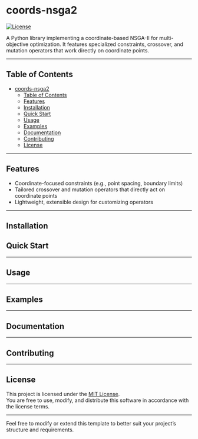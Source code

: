 # coords-nsga2

<!-- 加上中文版入口 -->
[![License](https://img.shields.io/badge/license-MIT-blue.svg)](LICENSE)
<!-- [![Issues](https://img.shields.io/github/issues/ZXF1001/coord-nsga2.svg)](https://github.com/ZXF1001/coord-nsga2/issues)
[![Forks](https://img.shields.io/github/forks/ZXF1001/coord-nsga2.svg)](https://github.com/ZXF1001/coord-nsga2/network)
[![Stars](https://img.shields.io/github/stars/ZXF1001/coord-nsga2.svg)](https://github.com/ZXF1001/coord-nsga2/stargazers) -->

A Python library implementing a coordinate-based NSGA-II for multi-objective optimization. It features specialized constraints, crossover, and mutation operators that work directly on coordinate points.

--------------------------------------------------------------------------------

## Table of Contents
- [coords-nsga2](#coords-nsga2)
  - [Table of Contents](#table-of-contents)
  - [Features](#features)
  - [Installation](#installation)
  - [Quick Start](#quick-start)
  - [Usage](#usage)
  - [Examples](#examples)
  - [Documentation](#documentation)
  - [Contributing](#contributing)
  - [License](#license)

--------------------------------------------------------------------------------

## Features
- Coordinate-focused constraints (e.g., point spacing, boundary limits)
- Tailored crossover and mutation operators that directly act on coordinate points
- Lightweight, extensible design for customizing operators

--------------------------------------------------------------------------------
## Installation
<!-- 
To install from PyPI (after you've published to PyPI):
```bash
pip install coord-nsga2
```

Or install the latest development version from GitHub:
```bash
git clone https://github.com/YourUsername/coord-nsga2.git
cd coord-nsga2
pip install -e .
```

-------------------------------------------------------------------------------- -->

## Quick Start
<!-- Below is a minimal example demonstrating how to run a coordinate-based NSGA-II optimization using this library:

```python
import numpy as np
from coords_nsga2 import NSGA2, Problem

# Define your objective functions
def objective_1(coords):
    # coords is a list/array of (x, y) points
    # Compute your objective value, e.g. the total area or distance
    return ...

def objective_2(coords):
    return ...

# Define constraints if needed
def coordinate_constraints(coords):
    # Return True if valid, False otherwise
    return ...

# Setup the problem
problem = Problem(
    objectives=[objective_1, objective_2],
    constraint=coordinate_constraints,
    # Any additional parameters
)

# Initialize the optimizer
optimizer = NSGA2(problem, population_size=50, max_generations=100)

# Run optimization
result = optimizer.run()

# Inspect results
for i, individual in enumerate(result.best_solutions):
    print(f"Solution {i}, Objectives = {individual.objectives}, Coordinates = {individual.coords}")
``` -->

--------------------------------------------------------------------------------

## Usage
<!-- 1. Define your own objective functions to compute the performance metrics of the coordinate array.  
2. Optionally define constraints, e.g., boundary limits or distance between coordinate points.  
3. Create a Problem object, including objectives, constraints, etc.  
4. Use the NSGA2 object to configure population size, number of generations, or any other evolutionary parameters.  
5. Call optimizer.run() to execute the search.  

Check the [Examples](#examples) and [Documentation](#documentation) sections below for more detailed usage scenarios. -->

--------------------------------------------------------------------------------

## Examples
<!-- - [Basic Example](examples/basic_example.py)  
- [Multiple Constraints Example](examples/advanced_constraints.py)  
- [Integration with Other Libraries](examples/integration_example.py)   -->

--------------------------------------------------------------------------------

## Documentation
<!-- Complete documentation is available in the [docs/](docs) folder.  
- Getting Started  
- Detailed API Reference  
- Operator Customization  

To build the documentation locally (assuming you use Sphinx):
```bash
cd docs
make html
```
Then open `docs/_build/html/index.html` in a web browser. -->

--------------------------------------------------------------------------------

## Contributing
<!-- Contributions of all kinds are welcome! To get started:  
1. Fork the repository and clone it locally.  
2. Create a new git branch for your feature or bugfix.  
3. Make changes with clear and concise commit messages.  
4. Submit a pull request describing your changes in detail.  

Before contributing, please review the [Contributing Guide](CONTRIBUTING.md) and the [Code of Conduct](CODE_OF_CONDUCT.md). -->

--------------------------------------------------------------------------------

## License
This project is licensed under the [MIT License](LICENSE).  
You are free to use, modify, and distribute this software in accordance with the license terms.

--------------------------------------------------------------------------------

Feel free to modify or extend this template to better suit your project’s structure and requirements.